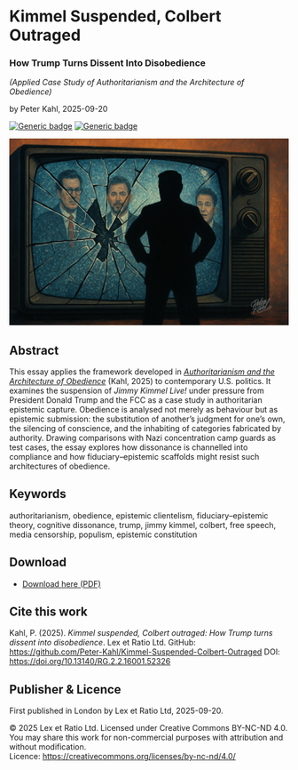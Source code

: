 # Kimmel Suspended, Colbert Outraged

### How Trump Turns Dissent Into Disobedience

_(Applied Case Study of Authoritarianism and the Architecture of Obedience)_

by Peter Kahl, 2025-09-20

[![Generic badge](https://img.shields.io/badge/DOI-10.13140%2FRG.2.2.16001.52326-blue.svg)](https://doi.org/10.13140/RG.2.2.16001.52326) [![Generic badge](https://img.shields.io/badge/ORCID-0009.0003.1616.4843-green.svg)](https://orcid.org/0009-0003-1616-4843)

![alt text](https://github.com/Peter-Kahl/Kimmel-Suspended-Colbert-Outraged/blob/main/trump_tv.jpg?raw=true)

## Abstract

This essay applies the framework developed in [_Authoritarianism and the Architecture of Obedience_](https://github.com/Peter-Kahl/Authoritarianism-and-the-Architecture-of-Obedience) (Kahl, 2025) to contemporary U.S. politics. It examines the suspension of _Jimmy Kimmel Live!_ under pressure from President Donald Trump and the FCC as a case study in authoritarian epistemic capture. Obedience is analysed not merely as behaviour but as epistemic submission: the substitution of another’s judgment for one’s own, the silencing of conscience, and the inhabiting of categories fabricated by authority. Drawing comparisons with Nazi concentration camp guards as test cases, the essay explores how dissonance is channelled into compliance and how fiduciary–epistemic scaffolds might resist such architectures of obedience.

## Keywords

authoritarianism, obedience, epistemic clientelism, fiduciary–epistemic theory, cognitive dissonance, trump, jimmy kimmel, colbert, free speech, media censorship, populism, epistemic constitution

## Download

- [Download here (PDF)](https://raw.githubusercontent.com/Peter-Kahl/Kimmel-Suspended-Colbert-Outraged/master/Kahl_P_Kimmel_Suspended_Colbert_Outraged_2025-09-20.pdf)

## Cite this work

Kahl, P. (2025). _Kimmel suspended, Colbert outraged: How Trump turns dissent into disobedience_. Lex et Ratio Ltd. GitHub: https://github.com/Peter-Kahl/Kimmel-Suspended-Colbert-Outraged DOI: https://doi.org/10.13140/RG.2.2.16001.52326

## Publisher & Licence

First published in London by Lex et Ratio Ltd, 2025-09-20.

© 2025 Lex et Ratio Ltd. Licensed under Creative Commons BY-NC-ND 4.0.\
You may share this work for non-commercial purposes with attribution and without modification.\
Licence: https://creativecommons.org/licenses/by-nc-nd/4.0/